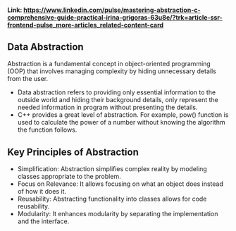 #### Link: https://www.linkedin.com/pulse/mastering-abstraction-c-comprehensive-guide-practical-irina-grigoras-63u8e/?trk=article-ssr-frontend-pulse_more-articles_related-content-card

## Data Abstraction
Abstraction is a fundamental concept in object-oriented programming (OOP) that involves managing complexity by hiding unnecessary details from the user.
- Data abstraction refers to providing only essential information to the outside world and hiding their background details, only represent the needed information in program without presenting the details.
- C++ provides a great level of abstraction. For example, pow() function is used to calculate the power of a number without knowing the algorithm the function follows.


## Key Principles of Abstraction

- Simplification: Abstraction simplifies complex reality by modeling classes appropriate to the problem.
- Focus on Relevance: It allows focusing on what an object does instead of how it does it.
- Reusability: Abstracting functionality into classes allows for code reusability.
- Modularity: It enhances modularity by separating the implementation and the interface.

